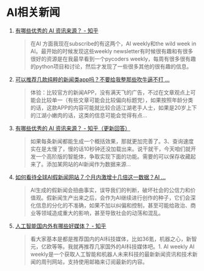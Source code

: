 # AI相关新闻

1. [有哪些优秀的 AI 资讯来源？ - 知乎](https://www.zhihu.com/question/265950208)
   > 在AI 方面我现在subscribe的有这两个，AI weekly和the wild week in AI。最开始的时候发现这些weekly newsletter有时候很有趣和有很多很好的资源是在我最早看到一个pycoders weekly，每周有很多很有趣的python项目和讨论，然后才发现了一些很多其他的很有趣的信息。

2. [可以推荐几款纯粹的新闻类app吗？不要给我整那些吹牛逼不打 ...](https://www.zhihu.com/question/378737834)
   > 体验：比较官方的新闻APP，没有满天飞的广告，不过在文章观点上可能会比较单一（有些文章可能会比较偏向标题党），如果按照年龄分类的话，这款APP的内容可能就比较合适江湖老手人士，如果是20岁上下的江湖小嫩肉的话，这类的信息可能会觉得有点...

3. [有哪些优秀的 AI 资讯来源？ - 知乎（更新回答）](https://www.zhihu.com/question/265950208/answers/updated)
   > 如果每条新闻都能生成一个概括效果，那就更加完善了。3、查询速度实在是太慢了，慢的话10秒钟还没加载出来。说干就干，今天咱们就开发一个高阶版的智能体，争取实现下面的功能。需要的可以保存收藏起来了。添加某网站的AI新闻作为数据来源...

4. [如何看待全球AI假新闻网站 7 个月内激增十几倍这一数据？AI ...](https://www.zhihu.com/question/635762923)
   > AI生成的假新闻会扭曲事实，误导我们的判断，破坏社会的公信力和价值观。假新闻生产出来之后，会作为AI继续进行创作的种子，它们会深化信息的分化的不准确，如果不加以纠偏和控制，甚至可能给政治、商业等领域造成重大的影响，甚至导致社会的动荡和混乱。

5. [人工智能国内外有哪些好媒体？ - 知乎](https://www.zhihu.com/question/46822743)
   > 看大家基本是都是推荐国内的AI科技媒体，比如36氪，机器之心，新智元，亿欧等等。我就再推荐几家国外的AI科技媒体吧。1. AI weekly AI weekly是一个获取人工智能和机器人未来科技的最新新闻资讯和技术新闻的周刊网站，支持使用邮箱来订阅最新的内容。 
